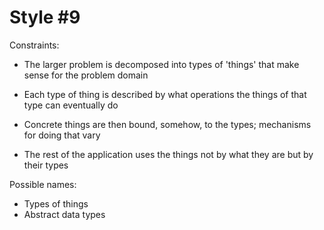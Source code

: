 Style #9
==============================

Constraints:

- The larger problem is decomposed into types of 'things' that make
  sense for the problem domain

- Each type of thing is described by what operations the things of
  that type can eventually do

- Concrete things are then bound, somehow, to the types; mechanisms
  for doing that vary

- The rest of the application uses the things not by what they are but
  by their types

Possible names:

- Types of things
- Abstract data types
